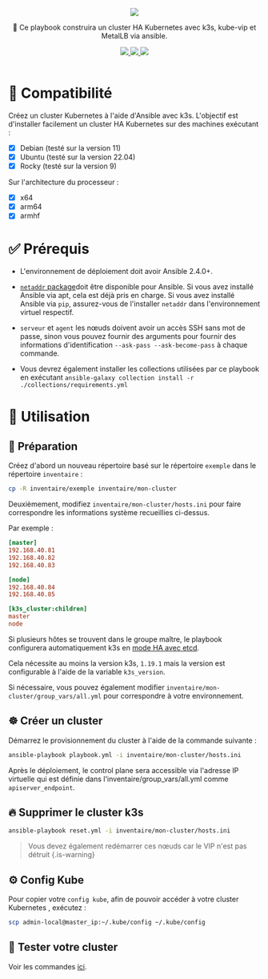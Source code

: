 <p align="center">
  <a href="#"><img src="https://readme-typing-svg.herokuapp.com/?center=true&vCenter=true&lines=Construction+Cluster+HA+k3s;"></a>
</p>
<p align="center">
    🚀 Ce playbook construira un cluster HA Kubernetes avec k3s, kube-vip et MetalLB via ansible.
</p>
<p align="center">
    <a href="https://github.com/Drack0rr/k3s-ansible#--compatibilit%C3%A9"><img src="https://img.shields.io/badge/Compatibilité-%2341454A.svg?style=for-the-badge&logo=target&logoColor=white"> </a>
    <a href="https://github.com/Drack0rr/k3s-ansible#--pr%C3%A9requis"><img src="https://img.shields.io/badge/Prérequis-%2341454A.svg?style=for-the-badge&logo=target&logoColor=white"> </a>
    <a href="https://github.com/Drack0rr/k3s-ansible#--utilisation"><img src="https://img.shields.io/badge/Utilisation-%2341454A.svg?style=for-the-badge&logo=target&logoColor=white"> </a>
    <br /><br />

# 📖  Compatibilité

Créez un cluster Kubernetes à l'aide d'Ansible avec k3s. L'objectif est d'installer facilement un cluster HA Kubernetes sur des machines exécutant :

- [x] Debian (testé sur la version  11)
- [x] Ubuntu (testé sur la version  22.04)
- [x] Rocky (testé sur la version  9)

Sur l'architecture du processeur :

- [X] x64
- [X] arm64
- [X] armhf

# ✅  Prérequis

- L'environnement de déploiement doit avoir Ansible 2.4.0+.
  
- [`netaddr` package](https://pypi.org/project/netaddr/)doit être disponible pour Ansible. Si vous avez installé Ansible via apt, cela est déjà pris en charge. Si vous avez installé Ansible via `pip`, assurez-vous de l'installer `netaddr` dans l'environnement virtuel respectif.
  
- `serveur` et `agent` les nœuds doivent avoir un accès SSH sans mot de passe, sinon vous pouvez fournir des arguments pour fournir des informations d'identification `--ask-pass --ask-become-pass` à chaque commande.

- Vous devrez également installer les collections utilisées par ce playbook en exécutant `ansible-galaxy collection install -r ./collections/requirements.yml`

# 🚀  Utilisation

## 🍴  Préparation

Créez d'abord un nouveau répertoire basé sur le répertoire `exemple` dans le répertoire `inventaire` :

```bash
cp -R inventaire/exemple inventaire/mon-cluster
```

Deuxièmement, modifiez `inventaire/mon-cluster/hosts.ini` pour faire correspondre les informations système recueillies ci-dessus.

Par exemple :

```ini
[master]
192.168.40.81
192.168.40.82
192.168.40.83

[node]
192.168.40.84
192.168.40.85

[k3s_cluster:children]
master
node
```

Si plusieurs hôtes se trouvent dans le groupe maître, le playbook configurera automatiquement k3s en [mode HA avec etcd](https://rancher.com/docs/k3s/latest/en/installation/ha-embedded/).

Cela nécessite au moins la version k3s, `1.19.1` mais la version est configurable à l'aide de la variable `k3s_version`.

Si nécessaire, vous pouvez également modifier `inventaire/mon-cluster/group_vars/all.yml` pour correspondre à votre environnement.

## ☸️  Créer un cluster

Démarrez le provisionnement du cluster à l'aide de la commande suivante :

```bash
ansible-playbook playbook.yml -i inventaire/mon-cluster/hosts.ini
```

Après le déploiement, le control plane sera accessible via l'adresse IP virtuelle qui est définie dans l'inventaire/group_vars/all.yml comme `apiserver_endpoint`.

## 🔥  Supprimer le cluster k3s

```bash
ansible-playbook reset.yml -i inventaire/mon-cluster/hosts.ini
```

> Vous devez également redémarrer ces nœuds car le VIP n'est pas détruit
{.is-warning}

## ⚙️  Config Kube

Pour copier votre `config kube`, afin de pouvoir accéder à votre cluster Kubernetes , exécutez :

```bash
scp admin-local@master_ip:~/.kube/config ~/.kube/config
```

## 🔨  Tester votre cluster

Voir les commandes [ici](https://wiki.rotthier.fr/Conteneurisation/Kubernetes/Installation).

